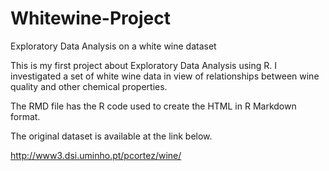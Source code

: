 # Whitewine-Project

Exploratory Data Analysis on a white wine dataset

This is my first project about Exploratory Data Analysis using R. I investigated a set of white wine data in view of relationships between wine quality and other chemical properties.

The RMD file has the R code used to create the HTML in R Markdown format.

The original dataset is available at the link below.

http://www3.dsi.uminho.pt/pcortez/wine/
